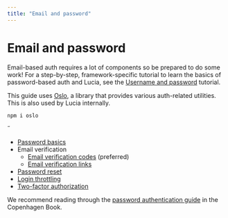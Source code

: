 ```yaml
---
title: "Email and password"
---
```


# Email and password

Email-based auth requires a lot of components so be prepared to do some work! For a step-by-step, framework-specific tutorial to learn the basics of password-based auth and Lucia, see the [Username and password](/tutorials/username-and-password) tutorial.

This guide uses [Oslo](https://oslo.js.org), a library that provides various auth-related utilities. This is also used by Lucia internally.

```
npm i oslo
```

˝

-   [Password basics](/guides/email-and-password/basics)
-   Email verification
    -   [Email verification codes](/guides/email-and-password/email-verification-codes) (preferred)
    -   [Email verification links](/guides/email-and-password/email-verification-links)
-   [Password reset](/guides/email-and-password/password-reset)
-   [Login throttling](/guides/email-and-password/login-throttling)
-   [Two-factor authorization](/guides/email-and-password/2fa)

We recommend reading through the [password authentication guide](https://thecopenhagenbook.com/password-authentication) in the Copenhagen Book.
